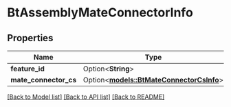 # BtAssemblyMateConnectorInfo

## Properties

Name | Type | Description | Notes
------------ | ------------- | ------------- | -------------
**feature_id** | Option<**String**> |  | [optional]
**mate_connector_cs** | Option<[**models::BtMateConnectorCsInfo**](BTMateConnectorCSInfo.md)> |  | [optional]

[[Back to Model list]](../README.md#documentation-for-models) [[Back to API list]](../README.md#documentation-for-api-endpoints) [[Back to README]](../README.md)


